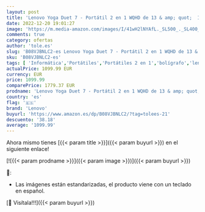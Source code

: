 ```yaml
---
layout: post
title: 'Lenovo Yoga Duet 7 - Portátil 2 en 1 WQHD de 13 & amp; quot;  Intel Core i5-10210U  8GB RAM  256GB SSD  Intel UHD Graphics  Windows 10   Lenovo Bolígrafo digital  gris - Teclado QWERTY español'
date: 2022-12-20 19:01:27
image: 'https://m.media-amazon.com/images/I/41wH2lNYAfL._SL500_._SL400_.jpg'
comments: true
category: ofertas
author: 'tole.es'
slug: 'B08VJBNLC2-es Lenovo Yoga Duet 7 - Portátil 2 en 1 WQHD de 13 & amp;...'
sku: 'B08VJBNLC2-es'
tags: [ 'Informática','Portátiles','Portátiles 2 en 1','bolígrafo','lenovo','🇪🇸', ]
actualPrice: 1099.99 EUR
currency: EUR
price: 1099.99
comparePrice: 1779.37 EUR
prodname: 'Lenovo Yoga Duet 7 - Portátil 2 en 1 WQHD de 13 & amp; quot;  Intel Core i5-10210U  8GB RAM  256GB SSD  Intel UHD Graphics  Windows 10   Lenovo Bolígrafo digital  gris - Teclado QWERTY español'
country: 'es'
flag: '🇪🇸'
brand: 'Lenovo'
buyurl: 'https://www.amazon.es/dp/B08VJBNLC2/?tag=tolees-21'
descuento: '38.18'
average: '1099.99'
---
```


Ahora mismo tienes [{{< param title >}}]({{< param buyurl >}}) en el siguiente enlace!

[![{{< param prodname >}}]({{< param image >}})]({{< param buyurl >}})

🔎:

- Las imágenes están estandarizadas, el producto viene con un teclado en español.

[🛒 Visítala!!!]({{< param buyurl >}})
